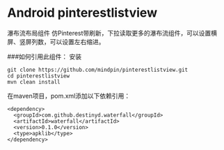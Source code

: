 Android pinterestlistview
============================
瀑布流布局组件
仿Pinterest带刷新，下拉读取更多的瀑布流组件，可以设置横屏、竖屏列数，可以设置左右缩进。

###如何引用此组件：
安装
```
git clone https://github.com/mindpin/pinterestlistview.git
cd pinterestlistview
mvn clean install
```

在maven项目，pom.xml添加以下依赖引用：

```
<dependency>
  <groupId>com.github.destinyd.waterfall</groupId>
  <artifactId>waterfall</artifactId>
  <version>0.1.0</version>
  <type>apklib</type>
</dependency>
```
